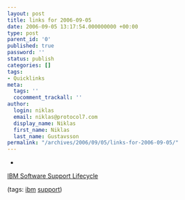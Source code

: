 ```yaml
---
layout: post
title: links for 2006-09-05
date: 2006-09-05 13:17:54.000000000 +00:00
type: post
parent_id: '0'
published: true
password: ''
status: publish
categories: []
tags:
- Quicklinks
meta:
  tags: ''
  cocomment_trackall: ''
author:
  login: niklas
  email: niklas@protocol7.com
  display_name: Niklas
  first_name: Niklas
  last_name: Gustavsson
permalink: "/archives/2006/09/05/links-for-2006-09-05/"
---
```

- 
[IBM Software Support Lifecycle](http://www-306.ibm.com/software/info/supportlifecycle/)

(tags: [ibm](http://del.icio.us/protocol7/ibm) [support](http://del.icio.us/protocol7/support))
